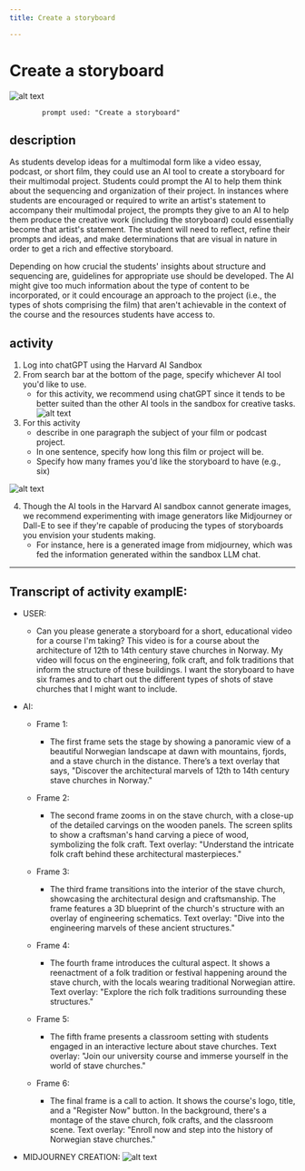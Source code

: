```yaml
---
title: Create a storyboard

---
```


# Create a storyboard

![alt text](https://files.slack.com/files-pri/T0HTW3H0V-F0609V028CF/oueeoooro.png?pub_secret=22ff2d86ac)

            prompt used: "Create a storyboard"
            
## description
As students develop ideas for a multimodal form like a video essay, podcast, or short film, they could use an AI tool to create a storyboard for their multimodal project. Students could prompt the AI to help them think about the sequencing and organization of their project. In instances where students are encouraged or required to write an artist's statement to accompany their multimodal project, the prompts they give to an AI to help them produce the creative work (including the storyboard) could essentially become that artist's statement. The student will need to reflect, refine their prompts and ideas, and make determinations that are visual in nature in order to get a rich and effective storyboard.

Depending on how crucial the students' insights about structure and sequencing are, guidelines for appropriate use should be developed. The AI might give too much information about the type of content to be incorporated, or it could encourage an approach to the project (i.e., the types of shots comprising the film) that aren't achievable in the context of the course and the resources students have access to.

## activity
1. Log into chatGPT using the Harvard AI Sandbox
2. From search bar at the bottom of the page, specify whichever AI tool you'd like to use.
    * for this activity, we recommend using chatGPT since it tends to be better suited than the other AI tools in the sandbox for creative tasks.
![alt text](https://files.slack.com/files-pri/T0HTW3H0V-F0612HG51ND/video_to_gif__6_..gif?pub_secret=4e1c91c9ce)
3. For this activity
    * describe in one paragraph the subject of your film or podcast project.
    * In one sentence, specify how long this film or project will be.
    * Specify how many frames you'd like the storyboard to have (e.g., six)

![alt text](https://files.slack.com/files-pri/T0HTW3H0V-F061K5ZN9A4/screenshot_2023-10-12_at_10.42.03_am.png?pub_secret=1c7bd19f32)

4. Though the AI tools in the Harvard AI sandbox cannot generate images, we recommend experimenting with image generators like Midjourney or Dall-E to see if they're capable of producing the types of storyboards you envision your students making.
    * For instance, here is a generated image from midjourney, which was fed the information generated within the sandbox LLM chat. 



---

## Transcript of activity examplE:

* USER:
    * Can you please generate a storyboard for a short, educational video for a course I'm taking? This video is for a course about the architecture of 12th to 14th century stave churches in Norway. My video will focus on the engineering, folk craft, and folk traditions that inform the structure of these buildings. I want the storyboard to have six frames and to chart out the different types of shots of stave churches that I might want to include.

* AI: 
    * Frame 1:
        * The first frame sets the stage by showing a panoramic view of a beautiful Norwegian landscape at dawn with mountains, fjords, and a stave church in the distance. There’s a text overlay that says, "Discover the architectural marvels of 12th to 14th century stave churches in Norway."

    * Frame 2:
        * The second frame zooms in on the stave church, with a close-up of the detailed carvings on the wooden panels. The screen splits to show a craftsman's hand carving a piece of wood, symbolizing the folk craft. Text overlay: "Understand the intricate folk craft behind these architectural masterpieces."

    * Frame 3:
        * The third frame transitions into the interior of the stave church, showcasing the architectural design and craftsmanship. The frame features a 3D blueprint of the church's structure with an overlay of engineering schematics. Text overlay: "Dive into the engineering marvels of these ancient structures."

    * Frame 4:
        * The fourth frame introduces the cultural aspect. It shows a reenactment of a folk tradition or festival happening around the stave church, with the locals wearing traditional Norwegian attire. Text overlay: "Explore the rich folk traditions surrounding these structures."

    * Frame 5:
        * The fifth frame presents a classroom setting with students engaged in an interactive lecture about stave churches. Text overlay: "Join our university course and immerse yourself in the world of stave churches."

    * Frame 6:
        * The final frame is a call to action. It shows the course's logo, title, and a "Register Now" button. In the background, there's a montage of the stave church, folk crafts, and the classroom scene. Text overlay: "Enroll now and step into the history of Norwegian stave churches."

* MIDJOURNEY CREATION: 
![alt text](https://files.slack.com/files-pri/T0HTW3H0V-F0613DR0GGZ/elle.l.png?pub_secret=05770ce6e9)
